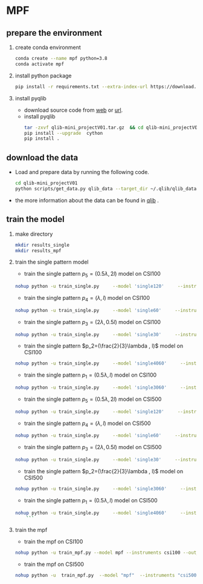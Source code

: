 # MPF

## prepare the environment 

1. create conda environment
    ```bash
    conda create --name mpf python=3.8 
    conda activate mpf
    ```

2. install python package 
    ```bash
    pip install -r requirements.txt --extra-index-url https://download.pytorch.org/whl/cu116
    ```

3. install pyqlib
    - download source code from  [web](https://github.com/microsoft/qlib/releases/tag/mini_projectV01) or [url](https://github.com/microsoft/qlib/archive/refs/tags/mini_projectV01.tar.gz).
    - install pyqlib 
        ```bash
        tar -zxvf qlib-mini_projectV01.tar.gz  && cd qlib-mini_projectV01
        pip install --upgrade  cython 
        pip install .
        ```

## download the data 
- Load and prepare data by running the following code.
    ```bash 
    cd qlib-mini_projectV01 
    python scripts/get_data.py qlib_data --target_dir ~/.qlib/qlib_data/cn_data --region cn
    ```
- the more information about the data can be found in [qlib](https://github.com/microsoft/qlib/tree/mini_projectV01) .

    

## train the model 

1. make directory
 
    ```bash
    mkdir results_single
    mkdir results_mpf
    ```

3. train the single pattern model 
    - train the single pattern $p_5=(0.5\lambda ,2l)$ model on CSI100
    ```bash 
    nohup python -u train_single.py     --model 'single120'     --instruments 'csi100'     --out_dir './results_single'     --gpu_id 0     --repeat_times 10     --time_step 60     --n_features 6     --data_dir '~/.qlib/qlib_data/cn_data'     --pattern '[":"]'     --num_states 1     --dropout 0.1       --rnn_hidden_size 64     --tra_hidden_size 32     --length_after_resample '[120]'   --lr 0.001  --model_type "LSTM" > "results_single/single120_lr1e3_LSTM_num_states1"  2>&1 &
    ```
    
    - train the single pattern $p_4=(\lambda ,l)$ model  on CSI100
    ```bash
    nohup python -u train_single.py     --model 'single60'     --instruments 'csi100'     --out_dir './results_single'     --gpu_id 0     --repeat_times 1     --time_step 60     --n_features 6     --data_dir '~/.qlib/qlib_data/cn_data'     --pattern '[":"]'     --num_states 1     --dropout 0.1         --rnn_hidden_size 64     --tra_hidden_size 32     --length_after_resample '[60]'   --lr 0.0001  --model_type "LSTM" > "results_single/single60_le4_LSTM_num_states1"  2>&1 &
    ```
    
    - train the single pattern $p_3=(2\lambda ,0.5l)$ model  on CSI100
    ```bash
    nohup python -u train_single.py     --model 'single30'     --instruments 'csi100'     --out_dir './results_single'     --gpu_id 1     --repeat_times 1     --time_step 60     --n_features 6     --data_dir '~/.qlib/qlib_data/cn_data'     --pattern '[":"]'     --num_states 1     --dropout 0.1         --rnn_hidden_size 64     --tra_hidden_size 32     --length_after_resample '[30]'   --lr 0.0001  --model_type "LSTM" > "results_single/single30_le4_LSTM_num_states1"  2>&1 &
    ```
    
    - train the single pattern $p_2=(\frac{2}{3}\lambda , l)$ model  on CSI100
    ```bash
    nohup python -u train_single.py     --model 'single4060'     --instruments 'csi100'     --out_dir './results_single'     --gpu_id 2     --repeat_times 1     --time_step 60     --n_features 6     --data_dir '~/.qlib/qlib_data/cn_data'     --pattern '["-40:"]'     --num_states 1     --dropout 0.1         --rnn_hidden_size 64     --tra_hidden_size 32     --length_after_resample '[60]'  --lr 0.001 --model_type "LSTM" > "results_single/single4060_le3_LSTM_num_states1"  2>&1 &
    ```

    - train the single pattern $p_1=(0.5\lambda , l)$ model  on CSI100
    ```bash
    nohup python -u train_single.py     --model 'single3060'     --instruments 'csi100'     --out_dir './results_single'     --gpu_id 3     --repeat_times 1     --time_step 60     --n_features 6     --data_dir '~/.qlib/qlib_data/cn_data'     --pattern '["-30:"]'     --num_states 1     --dropout 0.1          --rnn_hidden_size 64     --tra_hidden_size 32     --length_after_resample '[60]'  --lr 0.0001  --model_type "LSTM"> "results_single/single3060_le4_LSTM_num_states1"  2>&1 &
    ```
    
    - train the single pattern $p_5=(0.5\lambda ,2l)$ model   on CSI500
    ```bash
    nohup python -u train_single.py     --model 'single120'     --instruments 'csi500'     --out_dir './results_single'     --gpu_id 0     --repeat_times 1     --time_step 60     --n_features 6     --data_dir '~/.qlib/qlib_data/cn_data'   --pattern '[":"]'     --num_states 3     --dropout 0.1       --rnn_hidden_size 64     --tra_hidden_size 32     --length_after_resample '[120]'   --lr 0.0001  --model_type "LSTM"  > "results_single/single120_lr1e4_LSTM_num_states3_csi500"  2>&1 &
    ```

    - train the single pattern $p_4=(\lambda ,l)$ model  on CSI500
    ```bash
    nohup python -u train_single.py     --model 'single60'     --instruments 'csi500'     --out_dir './results_single'     --gpu_id 0     --repeat_times 1     --time_step 60     --n_features 6     --data_dir '~/.qlib/qlib_data/cn_data'     --pattern '[":"]'     --num_states 3     --dropout 0.1     --rnn_hidden_size 64     --tra_hidden_size 32     --length_after_resample '[60]'   --lr 0.0001  --model_type "LSTM"   > "results_single/single60_le4_LSTM_num_states3_csi500"  2>&1 &
    ```

    - train the single pattern $p_3=(2\lambda ,0.5l)$ model  on CSI500
    ```bash
    nohup python -u train_single.py     --model 'single30'     --instruments 'csi500'     --out_dir './results_single'     --gpu_id 2     --repeat_times 1     --time_step 60     --n_features 6     --data_dir '~/.qlib/qlib_data/cn_data'     --pattern '[":"]'     --num_states 3     --dropout 0.1       --rnn_hidden_size 64     --tra_hidden_size 32     --length_after_resample '[30]'   --lr 0.0001  --model_type "LSTM"  > "results_single/single30_le4_LSTM_num_states3_csi500"  2>&1 &
    ```

    -  train the single pattern $p_2=(\frac{2}{3}\lambda , l)$ model  on CSI500
    ```bash
    nohup python -u train_single.py     --model 'single3060'     --instruments 'csi500'     --out_dir './results_single'     --gpu_id 3     --repeat_times 1     --time_step 60     --n_features 6     --data_dir '~/.qlib/qlib_data/cn_data'     --pattern '["-30:"]'     --num_states 3     --dropout 0.1     --rnn_hidden_size 64     --tra_hidden_size 32     --length_after_resample '[60]'  --lr 0.0001  --model_type "LSTM"  > "results_single/single3060_le4_LSTM_num_states3_csi500"  2>&1 &
    ```

    - train the single pattern $p_1=(0.5\lambda , l)$ model  on CSI500
    ```bash
    nohup python -u train_single.py     --model 'single4060'     --instruments 'csi500'     --out_dir './results_single'     --gpu_id 1     --repeat_times 1     --time_step 60     --n_features 6     --data_dir '~/.qlib/qlib_data/cn_data'     --pattern '["-40:"]'     --num_states 3     --dropout 0.1    --rnn_hidden_size 64     --tra_hidden_size 32     --length_after_resample '[60]'  --lr 0.0001 --model_type "LSTM"  > "results_single/single4060_le4_LSTM_num_states3_csi500"  2>&1 &
        ```

4. train the mpf
    
    - train the mpf on CSI100
    ```bash
    nohup python -u train_mpf.py --model mpf --instruments csi100 --out_dir ./results_mpf --gpu_id 0 --repeat_times 1 --time_step 60 --n_features 6 --data_dir ~/.qlib/qlib_data/cn_data --lr 0.0001 --num_states 1 --tra_hidden_size 32  --dropout 0.1 --early_stop 20 --length_after_resample [120,60,30,60,60] --patterns '[":",":",":","-40:","-30:"]' --pretrained_cp_path "[\"./results_single/checkpoint/single120_csi100_60_6_0.001_256_0_10_1_LSTM_True_{}/model.bin\",\"./results_single/checkpoint/single60_csi100_60_6_0.0001_256_0_1_1_LSTM_True_{}/model.bin\",\"./results_single/checkpoint/single30_csi100_60_6_0.0001_256_0_1_1_LSTM_True_{}/model.bin\",\"./results_single/checkpoint/single4060_csi100_60_6_0.001_256_0_1_1_LSTM_True_{}/model.bin\",\"./results_single/checkpoint/single3060_csi100_60_6_0.0001_256_0_1_1_LSTM_True_{}/model.bin\"]"  --fussion_model "fussion"  --is_freeze "false" --head_weight_decay 0.001 --base_weight_decay 0. --base_lr 0.0001 --head_lr 0.0001 --branch_w "[1.0,1.0,1.0,0.2,0.2]" --model_type "LSTM" > "results_mpf/mpf_csi100_1e4-120-60-30-4060-3060_fussion_hwd1e3_bwd1e0_false_hlr1e4_blr1e4_10101022"  2>&1  &
    ```
    
    - train the mpf on CSI500
    ```bash 
    nohup python -u  train_mpf.py  --model "mpf"  --instruments "csi500"     --out_dir "./results_mpf"     --gpu_id 0     --repeat_times 1     --time_step 60     --n_features 6     --data_dir "~/.qlib/qlib_data/cn_data"     --lr 0.0001     --num_states 3   --tra_hidden_size 32          --dropout  0.1     --early_stop 20     --length_after_resample "[120,60,30,60,60]"  --patterns  "[\":\",\":\",\":\",\"-40:\",\"-30:\"]"  --pretrained_cp_path "[\"./results_single/checkpoint/single120_csi500_60_6_0.0001_256_0_1_3_LSTM_True_{}/model.bin\",\"./results_single/checkpoint/single60_csi500_60_6_0.0001_256_0_1_3_LSTM_True_{}/model.bin\",\"./results_single/checkpoint/single30_csi500_60_6_0.0001_256_0_1_3_LSTM_True_{}/model.bin\",\"./results_single/checkpoint/single4060_csi500_60_6_0.0001_256_0_1_3_LSTM_True_{}/model.bin\",\"./results_single/checkpoint/single3060_csi500_60_6_0.0001_256_0_1_3_LSTM_True_{}/model.bin\"]"  --fussion_model "fussion"  --is_freeze "false" --head_weight_decay 0.001 --base_weight_decay 0. --base_lr 0.0001 --head_lr 0.0001 --branch_w "[1.0,1.0,1.0,0.2,0.2]" --model_type "LSTM" > "results_mpf/mpf_csi500_1e4-120-60-30_fussion_hwd1e3_bwd1e0_false_hlr1e4_blr1e4_10101022"  2>&1  &
    ```

